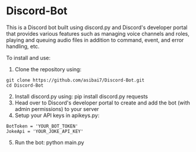 # Discord-Bot

This is a Discord bot built using discord.py and Discord's developer portal that provides various features such as managing voice channels and roles, playing and queuing audio files in addition to command, event, and error handling, etc. 

To install and use:
1. Clone the repository using:
```
git clone https://github.com/asibai7/Discord-Bot.git
cd Discord-Bot
```
2. Install discord.py using: pip install discord.py requests
3. Head over to Discord's developer portal to create and add the bot (with admin permissions) to your server
4. Setup your API keys in apikeys.py:
```
BotToken = 'YOUR_BOT_TOKEN'
JokeApi = 'YOUR_JOKE_API_KEY'
```
5. Run the bot: python main.py
